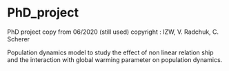 # PhD_project
PhD project copy from 06/2020 (still used) 
copyright : IZW, V. Radchuk, C. Scherer

Population dynamics model to study the effect of non linear relation ship and the interaction with global warming parameter on population dynamics. 
